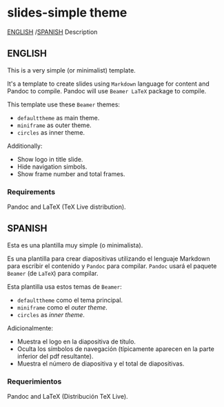 # slides-simple theme

[ENGLISH](#desc-eng) /[SPANISH](#desc-spa) Description

## <a name="desc-eng"></a> ENGLISH
This is a very simple (or minimalist) template.

It's a template to create slides using `Markdown` language for content and Pandoc to compile. Pandoc will use `Beamer LaTeX` package to compile.

This template use these `Beamer` themes:

- `defaulttheme` as main theme.
- `miniframe` as outer theme.
- `circles` as inner theme.

Additionally: 

 - Show logo in title slide.
 - Hide navigation simbols.
 - Show frame number and total frames.

### Requirements

Pandoc and LaTeX (TeX Live distribution).
 
## <a name="desc-spa"></a>SPANISH

Esta es una plantilla muy simple (o minimalista).

Es una plantilla para crear diapositivas utilizando el lenguaje Markdown para escribir el contenido y `Pandoc` para compilar. `Pandoc` usará el paquete `Beamer` (de `LaTeX`) para compilar.

Esta plantilla usa estos temas de `Beamer`:

- `defaulttheme` como el tema principal.
- `miniframe` como el *outer theme*.
- `circles` as *inner theme*.

Adicionalmente: 

 - Muestra el logo en la diapositiva de título.
 - Oculta los símbolos de navegación (típicamente aparecen en la parte inferior del pdf resultante).
 - Muestra el número de diapositiva y el total de diapositivas.
 
 
 ### Requerimientos
 
Pandoc and LaTeX (Distribución TeX Live).


